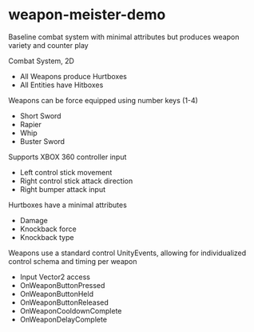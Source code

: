 # weapon-meister-demo
Baseline combat system with minimal attributes but produces weapon variety and counter play

Combat System, 2D
- All Weapons produce Hurtboxes
- All Entities have Hitboxes

Weapons can be force equipped using number keys (1-4)
- Short Sword
- Rapier
- Whip
- Buster Sword

Supports XBOX 360 controller input
- Left control stick movement
- Right control stick attack direction
- Right bumper attack input

Hurtboxes have a minimal attributes
- Damage
- Knockback force
- Knockback type

Weapons use a standard control UnityEvents, allowing for individualized control schema and timing per weapon
- Input Vector2 access
- OnWeaponButtonPressed
- OnWeaponButtonHeld
- OnWeaponButtonReleased
- OnWeaponCooldownComplete
- OnWeaponDelayComplete

